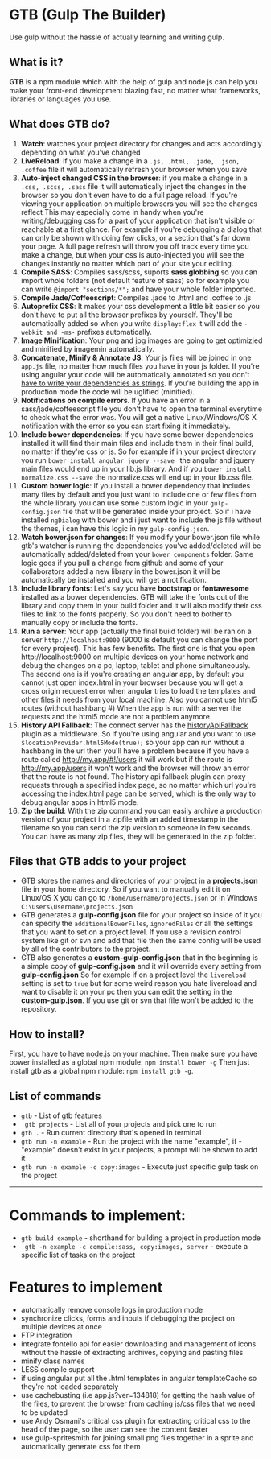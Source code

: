 # GTB (Gulp The Builder)

Use gulp without the hassle of actually learning and writing gulp.

What is it?
-------
**GTB** is a npm module which with the help of gulp and node.js can help you make your front-end development blazing fast, no matter what frameworks, libraries or languages you use.

What does GTB do?
-------

 1. **Watch**: watches your project directory for changes and acts accordingly depending on what you've changed
 2. **LiveReload**: if you make a change in a ```.js, .html, .jade, .json, .coffee``` file it will automatically refresh your browser when you save
 3. **Auto-inject changed CSS in the browser**: if you make a change in a ```.css, .scss, .sass``` file it will automatically inject the changes in the browser so you don't even have to do a full page reload. If you're viewing your application on multiple browsers you will see the changes reflect
This may especially come in handy when you're writing/debugging css for a part of your application that isn't visible or reachable at a first glance. For example if you're debugging a dialog that can only be shown with doing few clicks, or a section that's far down your page. 
A full page refresh will throw you off track every time you make a change, but when your css is auto-injected you will see the changes instantly no matter which part of your site your editing.
 4. **Compile SASS**: Compiles sass/scss, suports **sass globbing** so you can import whole folders (not default feature of sass) so for example you can write ```@import "sections/*";``` and have your whole folder imported.
 5. **Compile Jade/Coffeescript**: Compiles .jade to .html and .coffee to .js
 6. **Autoprefix CSS**: It makes your css development a little bit easier so you don't have to put all the browser prefixes by yourself. They'll be automatically added so when you write ``` display:flex ``` it will add the ```-webkit and -ms-``` prefixes automatically.
 7. **Image Minification**: Your png and jpg images are going to get optimizied and minified by imagemin automatically.
 8. **Concatenate, Minify & Annotate JS**: Your js files will be joined in one ``` app.js ``` file, no matter how much files you have in your js folder. If you're using angular your code will be automatically annotated so you don't [have to write your dependencies as strings](https://docs.angularjs.org/tutorial/step_05). If you're building the app in production mode  the code will be uglified (minified).
 9. **Notifications on compile errors**. If you have an error in a sass/jade/coffeescript file you don't have to open the terminal everytime to check what the error was. You will get a native Linux/Windows/OS X notification with the error so you can start fixing it immediately.
 10. **Include bower dependencies**: If you have some bower dependencies installed it will find their main files and include them in their final build, no matter if they're css or js. So for example if in your project directory you run ```bower install angular jquery --save ``` the angular and jquery main files would end up in your lib.js library. And if you ``` bower install normalize.css --save ``` the normalize.css will end up in your lib.css file. 
 11. **Custom bower logic**: If you install a bower dependency that includes many files by default and you just want to include one or few files from the whole library you can use some custom logic in your ```gulp-config.json``` file that will be generated inside your project. So if i have installed ```ngDialog``` with bower and i just want to include the js file without the themes, i can have this logic in my ```gulp-config.json```.
 12. **Watch bower.json for changes**: If you modify your bower.json file while gtb's watcher is running the dependencies you've added/deleted will be automatically added/deleted from your ```bower_components``` folder. Same logic goes if you pull a change from github and some of your collaborators added a new library in the bower.json it will be automatically be installed and you will get a notification.
 13. **Include library fonts**: Let's say you have **bootstrap** or **fontawesome** installed as a bower dependencies. GTB will take the fonts out of the library and copy them in your build folder and it will also modify their css files to link to the fonts properly. So you don't need to bother  to manually  copy or include the fonts.
 14. **Run a server**: Your app (actually the final build folder) will be ran on a server ```http://localhost:9000``` (9000 is default you can change the port for every project). 
 This has few benefits. The first one is that you open http://localhost:9000 on multiple devices on your home network and debug the changes on a pc, laptop, tablet and phone simultaneously.
 The second one is if you're creating an angular app, by default you cannot just open index.html in your browser because you will get a cross origin request error when angular tries to load the templates and other files it needs from your local machine. Also you cannot use html5 routes (without hashbang #) When the app is run with a server the requests and the html5 mode are not a problem anymore.
 15. **History API Fallback**: The connect server has the [historyApiFallback](https://github.com/bripkens/connect-history-api-fallback) plugin as a middleware. So if you're using angular and you want to use ```  $locationProvider.html5Mode(true);``` so your app can run without a hashbang in the url then you'll have a problem because if you have a route called http://my.app/#!/users it will work but if the route is http://my.app/users it won't work and the browser will throw an error that the route is not found. The history api fallback plugin can proxy requests through a specified index page, so no matter which url you're accessing the index.html page can be served, which is the only way to debug angular apps in html5 mode.
 16. **Zip the build**: With the zip command you can easily archive a production version of your project in a zipfile with an added timestamp in the filename so you can send the zip version to someone in few seconds. You can have as many zip files, they will be generated in the zip folder.

 
Files that GTB adds to your project
-------

 - GTB stores the names and directories of your project in a **projects.json** file in your home directory. So if you want to manually edit it on 
 Linux/OS X you can go to
 ```/home/username/projects.json```
 or in Windows
  ```C:\Users\Username\projects.json``` 
 - GTB generates a **gulp-config.json** file for your project so inside of it you can specify the ```additionalBowerFiles```, ```ignoredFiles``` or all the settings that you want to set on a project level. If you use a revision control system like git or svn and add that file then the same config will be used by all of the contributors to the project.
 - GTB also generates a **custom-gulp-config.json** that in the beginning is a simple copy of **gulp-config.json** and it will override every setting from **gulp-config.json** So for example if on a project level the ```livereload``` setting is set to ```true``` but for some weird reason you hate livereload and want to disable it on your pc then you can edit the setting in the **custom-gulp.json**. If you use git or svn that file won't be added to the repository.

How to install?
-------
First, you have to have [node.js](https://nodejs.org/) on your machine.
Then make sure you have bower installed as a global npm module:
 ```npm install bower -g``` 
Then just install gtb as a global npm module:
 ``` npm install gtb -g ```.

List of commands
-------
 - ``` gtb ``` - List of gtb features
 - ``` gtb projects``` - List all of your projects and pick one to run
 - ``` gtb . ``` - Run current directory that's opened in terminal
 - ``` gtb run -n example ``` -  Run the project with the name "example", if - "example" doesn't exist in your projects, a prompt will be shown to add it
 - ``` gtb run -n example -c copy:images ``` - Execute just specific gulp task on the project
  
-------------------------
# Commands to implement:

- ``` gtb build example ``` - shorthand for building a project in production mode
- ``` gtb -n example -c compile:sass, copy:images, server``` - execute a specific list of tasks on the project

# Features to implement

 - automatically remove console.logs in production mode
 - synchronize clicks, forms and inputs if debugging the project on multiple devices at once
 - FTP integration
 - integrate fontello api for easier downloading and management of icons without the hassle of extracting archives, copying and pasting files
 - minify class names
 - LESS compile support
 - if using angular put all the .html templates in angular templateCache so they're not loaded separately
 - use cachebusting (i.e app.js?ver=134818) for getting the hash value of the files, to prevent the browser from caching js/css files that we need to be updated  
 - use Andy Osmani's critical css plugin for extracting critical css to the head of the page, so the user can see the content faster
 - use gulp-spritesmith for joining small png files together in a sprite and automatically generate css for them